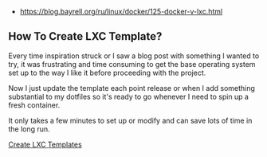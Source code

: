 - https://blog.bayrell.org/ru/linux/docker/125-docker-v-lxc.html

## How To Create LXC Template?

Every time inspiration struck or I saw a blog post with something I wanted to try, it was frustrating and time consuming to get the base operating system set up to the way I like it before proceeding with the project.

Now I just update the template each point release or when I add something substantial to my dotfiles so it's ready to go whenever I need to spin up a fresh container.

It only takes a few minutes to set up or modify and can save lots of time in the long run.

[Create LXC Templates](https://www.chucknemeth.com/proxmox/lxc/lxc-template)